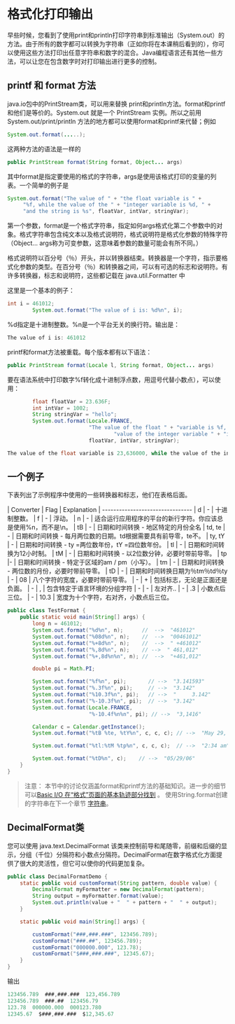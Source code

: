 # 格式化打印输出

早些时候，您看到了使用print和println打印字符串到标准输出（System.out）的方法。由于所有的数字都可以转换为字符串（正如你将在本课稍后看到的），你可以使用这些方法打印出任意字符串和数字的混合。Java编程语言还有其他一些方法，可以让您在包含数字时对打印输出进行更多的控制。

##  printf 和 format 方法

java.io包中的PrintStream类，可以用来替换 print和println方法。format和printf和他们是等价的。System.out 就是一个 PrintStream 实例。所以之前用System.out/print/println 方法的地方都可以使用format和printf来代替；例如

```java
System.out.format(.....);
```
这两种方法的语法是一样的

```java
public PrintStream format(String format, Object... args)
```

其中format是指定要使用的格式的字符串，args是使用该格式打印的变量的列表。一个简单的例子是

```java
System.out.format("The value of " + "the float variable is " +
     "%f, while the value of the " + "integer variable is %d, " +
     "and the string is %s", floatVar, intVar, stringVar); 
```

第一个参数，format是一个格式字符串，指定如何args格式化第二个参数中的对象。格式字符串包含纯文本以及格式说明符，格式说明符是格式化参数的特殊字符（Object... args称为可变参数，这意味着参数的数量可能会有所不同。）

格式说明符以百分号（％）开头，并以转换器结束。转换器是一个字符，指示要格式化参数的类型。在百分号（％）和转换器之间，可以有可选的标志和说明符。有许多转换器，标志和说明符，这些都记载在 java.util.Formatter 中


这里是一个基本的例子：

```java
int i = 461012;
        System.out.format("The value of i is: %d%n", i);
```
%d指定是十进制整数。%n是一个平台无关的换行符。输出是：

```java
The value of i is: 461012
```

printf和format方法被重载。每个版本都有以下语法：

```java
public PrintStream format(Locale l, String format, Object... args)
```

要在语法系统中打印数字%f转化成十进制浮点数，用逗号代替小数点），可以使用：

```java
        float floatVar = 23.636F;
        int intVar = 1002;
        String stringVar = "hello";
        System.out.format(Locale.FRANCE,
                          "The value of the float " + "variable is %f, while the " +
                                  "value of the integer variable " + "is %d, and the string is %s%n",
                          floatVar, intVar, stringVar);
```

```java
The value of the float variable is 23,636000, while the value of the integer variable is 1002, and the string is hello
```

## 一个例子
下表列出了示例程序中使用的一些转换器和标志，他们在表格后面。

| Converter	| Flag	| Explanation
| --------------------------------
| d     | -	| 	十进制整数。
| f	|  -	| 浮动。
| n	|  -	| 适合运行应用程序的平台的新行字符。你应该总是使用%n，而不是\n。
| tB | 	 -	| 日期和时间转换 - 地区特定的月份全名
| td, te | -	 | 日期和时间转换 - 每月两位数的日期。td根据需要具有前导零，te不。
| ty, tY | -	 | 日期和时间转换 - ty =两位数年份，tY =四位数年份。
| tl	|  -	| 日期和时间转换为12小时制。
| tM	|  -	| 日期和时间转换 - 以2位数分钟，必要时带前导零。
| tp	|-  	| 日期和时间转换 - 特定于区域的am / pm（小写）。
| tm	| - 	| 日期和时间转换 - 两位数的月份，必要时带前导零。
| tD	|  -	| 日期和时间转换日期为％tm％td％ty
| - 	| 08	| 八个字符的宽度，必要时带前导零。
| - 	| +	| 包括标志，无论是正面还是负面。
| -   	| ,	| 包含特定于语言环境的分组字符
| - 	| -	| 左对齐..
| - 	| .3	| 小数点后三位。
| - 	| 10.3	| 宽度为十个字符，右对齐，小数点后三位。


```java
public class TestFormat {
    public static void main(String[] args) {
        long n = 461012;
        System.out.format("%d%n", n);      //  -->  "461012"
        System.out.format("%08d%n", n);    //  -->  "00461012"
        System.out.format("%+8d%n", n);    //  -->  " +461012"
        System.out.format("%,8d%n", n);    // -->  " 461,012"
        System.out.format("%+,8d%n%n", n); //  -->  "+461,012"

        double pi = Math.PI;

        System.out.format("%f%n", pi);       // -->  "3.141593"
        System.out.format("%.3f%n", pi);     // -->  "3.142"
        System.out.format("%10.3f%n", pi);   // -->  "     3.142"
        System.out.format("%-10.3f%n", pi);  // -->  "3.142"
        System.out.format(Locale.FRANCE,
                          "%-10.4f%n%n", pi); // -->  "3,1416"

        Calendar c = Calendar.getInstance();
        System.out.format("%tB %te, %tY%n", c, c, c); // -->  "May 29, 2006"

        System.out.format("%tl:%tM %tp%n", c, c, c);  // -->  "2:34 am"

        System.out.format("%tD%n", c);    // -->  "05/29/06"
    }
}
```

> 注意：   本节中的讨论仅涵盖format和printf方法的基础知识。进一步的细节可以[Basic I/O 在“格式”页面的基本轨迹部分找到](/content/essential/io/formatting.md) 。
使用String.format创建的字符串在下一个章节 [字符串](/字符串)。


## DecimalFormat类
您可以使用 java.text.DecimalFormat 该类来控制前导和尾随零，前缀和后缀的显示，分组（千位）分隔符和小数点分隔符。DecimalFormat在数字格式化方面提供了很大的灵活性，但它可以使你的代码更加复杂。

```java
public class DecimalFormatDemo {
    static public void customFormat(String pattern, double value) {
        DecimalFormat myFormatter = new DecimalFormat(pattern);
        String output = myFormatter.format(value);
        System.out.println(value + "  " + pattern + "  " + output);
    }

    static public void main(String[] args) {

        customFormat("###,###.###", 123456.789);
        customFormat("###.##", 123456.789);
        customFormat("000000.000", 123.78);
        customFormat("$###,###.###", 12345.67);
    }
}
```

输出

```java
123456.789  ###,###.###  123,456.789
123456.789  ###.##  123456.79
123.78  000000.000  000123.780
12345.67  $###,###.###  $12,345.67
```






